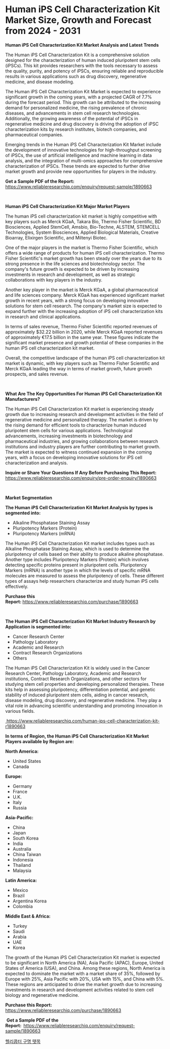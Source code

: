 <p><h1>Human iPS Cell Characterization Kit Market Size, Growth and Forecast from 2024 - 2031</h1></p><p><strong>Human iPS Cell Characterization Kit Market Analysis and Latest Trends</strong></p>
<p><p>The Human iPS Cell Characterization Kit is a comprehensive solution designed for the characterization of human induced pluripotent stem cells (iPSCs). This kit provides researchers with the tools necessary to assess the quality, purity, and potency of iPSCs, ensuring reliable and reproducible results in various applications such as drug discovery, regenerative medicine, and disease modeling.</p><p>The Human iPS Cell Characterization Kit Market is expected to experience significant growth in the coming years, with a projected CAGR of 7.7% during the forecast period. This growth can be attributed to the increasing demand for personalized medicine, the rising prevalence of chronic diseases, and advancements in stem cell research technologies. Additionally, the growing awareness of the potential of iPSCs in regenerative medicine and drug discovery is driving the adoption of iPSC characterization kits by research institutes, biotech companies, and pharmaceutical companies.</p><p>Emerging trends in the Human iPS Cell Characterization Kit Market include the development of innovative technologies for high-throughput screening of iPSCs, the use of artificial intelligence and machine learning in data analysis, and the integration of multi-omics approaches for comprehensive characterization of iPSCs. These trends are expected to further drive market growth and provide new opportunities for players in the industry.</p></p>
<p><strong>Get a Sample PDF of the Report:&nbsp;</strong> <a href="https://www.reliableresearchiq.com/enquiry/request-sample/1890663">https://www.reliableresearchiq.com/enquiry/request-sample/1890663</a></p>
<p>&nbsp;</p>
<p><strong>Human iPS Cell Characterization Kit Major Market Players</strong></p>
<p><p>The human iPS cell characterization kit market is highly competitive with key players such as Merck KGaA, Takara Bio, Thermo Fisher Scientific, BD Biosciences, Applied StemCell, Amsbio, Bio-Techne, ALSTEM, STEMCELL Technologies, System Biosciences, Applied Biological Materials, Creative Bioarray, Elixirgen Scientific, and Miltenyi Biotec.</p><p>One of the major players in the market is Thermo Fisher Scientific, which offers a wide range of products for human iPS cell characterization. Thermo Fisher Scientific's market growth has been steady over the years due to its strong presence in the life sciences and biotechnology sector. The company's future growth is expected to be driven by increasing investments in research and development, as well as strategic collaborations with key players in the industry.</p><p>Another key player in the market is Merck KGaA, a global pharmaceutical and life sciences company. Merck KGaA has experienced significant market growth in recent years, with a strong focus on developing innovative solutions for stem cell research. The company's market size is expected to expand further with the increasing adoption of iPS cell characterization kits in research and clinical applications.</p><p>In terms of sales revenue, Thermo Fisher Scientific reported revenues of approximately $32.22 billion in 2020, while Merck KGaA reported revenues of approximately €17.5 billion in the same year. These figures indicate the significant market presence and growth potential of these companies in the human iPS cell characterization kit market.</p><p>Overall, the competitive landscape of the human iPS cell characterization kit market is dynamic, with key players such as Thermo Fisher Scientific and Merck KGaA leading the way in terms of market growth, future growth prospects, and sales revenue.</p></p>
<p>&nbsp;</p>
<p><strong>What Are The Key Opportunities For Human iPS Cell Characterization Kit Manufacturers?</strong></p>
<p><p>The Human iPS Cell Characterization Kit market is experiencing steady growth due to increasing research and development activities in the field of regenerative medicine and personalized therapy. The market is driven by the rising demand for efficient tools to characterize human induced pluripotent stem cells for various applications. Technological advancements, increasing investments in biotechnology and pharmaceutical industries, and growing collaborations between research institutions and industry players are further contributing to market growth. The market is expected to witness continued expansion in the coming years, with a focus on developing innovative solutions for iPS cell characterization and analysis.</p></p>
<p><strong>Inquire or Share Your Questions If Any Before Purchasing This Report:</strong> <a href="https://www.reliableresearchiq.com/enquiry/pre-order-enquiry/1890663">https://www.reliableresearchiq.com/enquiry/pre-order-enquiry/1890663</a></p>
<p>&nbsp;</p>
<p><strong>Market Segmentation</strong></p>
<p><strong>The Human iPS Cell Characterization Kit Market Analysis by types is segmented into:</strong></p>
<p><ul><li>Alkaline Phosphatase Staining Assay</li><li>Pluripotency Markers (Protein)</li><li>Pluripotency Markers (mRNA)</li></ul></p>
<p><p>The Human iPS Cell Characterization Kit market includes types such as Alkaline Phosphatase Staining Assay, which is used to determine the pluripotency of cells based on their ability to produce alkaline phosphatase. Another type includes Pluripotency Markers (Protein) which involves detecting specific proteins present in pluripotent cells. Pluripotency Markers (mRNA) is another type in which the levels of specific mRNA molecules are measured to assess the pluripotency of cells. These different types of assays help researchers characterize and study human iPS cells effectively.</p></p>
<p><strong>Purchase this Report:&nbsp;</strong><a href="https://www.reliableresearchiq.com/purchase/1890663">https://www.reliableresearchiq.com/purchase/1890663</a></p>
<p>&nbsp;</p>
<p><strong>The Human iPS Cell Characterization Kit Market Industry Research by Application is segmented into:</strong></p>
<p><ul><li>Cancer Research Center</li><li>Pathology Laboratory</li><li>Academic and Research</li><li>Contract Research Organizations</li><li>Others</li></ul></p>
<p><p>The Human iPS Cell Characterization Kit is widely used in the Cancer Research Center, Pathology Laboratory, Academic and Research institutions, Contract Research Organizations, and other sectors for studying stem cell properties and developing personalized therapies. These kits help in assessing pluripotency, differentiation potential, and genetic stability of induced pluripotent stem cells, aiding in cancer research, disease modeling, drug discovery, and regenerative medicine. They play a vital role in advancing scientific understanding and promoting innovation in various fields.</p></p>
<p><a href="https://www.reliableresearchiq.com/human-ips-cell-characterization-kit-r1890663">&nbsp;https://www.reliableresearchiq.com/human-ips-cell-characterization-kit-r1890663</a></p>
<p><strong>In terms of Region, the Human iPS Cell Characterization Kit Market Players available by Region are:</strong></p>
<p>
    <p> <strong> North America: </strong>
        <ul>
            <li>United States</li>
            <li>Canada</li>
        </ul>
        </p> 
    <p> <strong> Europe: </strong>
        <ul>
            <li>Germany</li>
            <li>France</li>
            <li>U.K.</li>
            <li>Italy</li>
            <li>Russia</li>
        </ul>
        </p> 
    <p> <strong> Asia-Pacific: </strong>
        <ul>
            <li>China</li>
            <li>Japan</li>
            <li>South Korea</li>
            <li>India</li>
            <li>Australia</li>
            <li>China Taiwan</li>
            <li>Indonesia</li>
            <li>Thailand</li>
            <li>Malaysia</li>
        </ul>
        </p> 
    <p> <strong> Latin America: </strong>
        <ul>
            <li>Mexico</li>
            <li>Brazil</li>
            <li>Argentina Korea</li>
            <li>Colombia</li>
        </ul>
        </p> 
    <p> <strong> Middle East & Africa: </strong>
        <ul>
            <li>Turkey</li>
            <li>Saudi</li>
            <li>Arabia</li>
            <li>UAE</li>
            <li>Korea</li>
        </ul>
    </p>
    </p>
<p><p>The growth of the Human iPS Cell Characterization Kit market is expected to be significant in North America (NA), Asia Pacific (APAC), Europe, United States of America (USA), and China. Among these regions, North America is expected to dominate the market with a market share of 35%, followed by Europe with 25%, Asia Pacific with 20%, USA with 15%, and China with 5%. These regions are anticipated to drive the market growth due to increasing investments in research and development activities related to stem cell biology and regenerative medicine.</p></p>
<p><strong>Purchase this Report: </strong><a href="https://www.reliableresearchiq.com/purchase/1890663">https://www.reliableresearchiq.com/purchase/1890663</a></p>
<p>&nbsp;<strong>Get a Sample PDF of the Report:&nbsp;&nbsp;</strong><a href="https://www.reliableresearchiq.com/enquiry/request-sample/1890663">https://www.reliableresearchiq.com/enquiry/request-sample/1890663</a></p>
<p><strong></strong></p>
<p><p><a href="https://github.com/mpodehpw07370073/Market-Research-Report-List-3/blob/main/412596177078.md">헬리콥터 구명 뗏목</a></p></p>